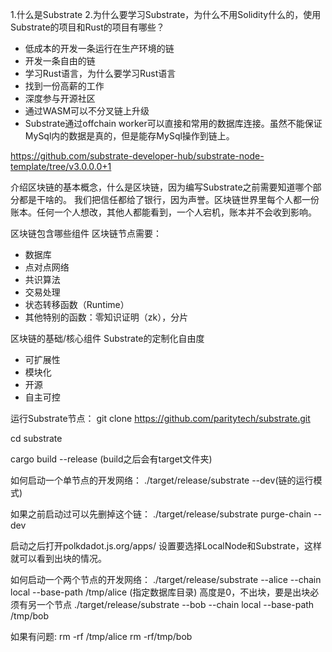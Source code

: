 1.什么是Substrate
2.为什么要学习Substrate，为什么不用Solidity什么的，使用Substrate的项目和Rust的项目有哪些？
  * 低成本的开发一条运行在生产环境的链
  * 开发一条自由的链
  * 学习Rust语言，为什么要学习Rust语言
  * 找到一份高薪的工作
  * 深度参与开源社区
  * 通过WASM可以不分叉链上升级
  * Substrate通过offchain worker可以直接和常用的数据库连接。虽然不能保证MySql内的数据是真的，但是能存MySql操作到链上。

https://github.com/substrate-developer-hub/substrate-node-template/tree/v3.0.0.0+1

介绍区块链的基本概念，什么是区块链，因为编写Substrate之前需要知道哪个部分都是干啥的。
我们把信任都给了银行，因为声誉。区块链世界里每个人都一份账本。任何一个人想改，其他人都能看到，一个人宕机，账本并不会收到影响。

区块链包含哪些组件
区块链节点需要：
* 数据库
* 点对点网络
* 共识算法
* 交易处理
* 状态转移函数（Runtime）
* 其他特别的函数：零知识证明（zk），分片

区块链的基础/核心组件
Substrate的定制化自由度

* 可扩展性
* 模块化
* 开源
* 自主可控

运行Substrate节点：
git clone https://github.com/paritytech/substrate.git

cd substrate

cargo build --release (build之后会有target文件夹)

如何启动一个单节点的开发网络：
./target/release/substrate --dev(链的运行模式)

如果之前启动过可以先删掉这个链：
./target/release/substrate purge-chain --dev

启动之后打开polkdadot.js.org/apps/ 设置要选择LocalNode和Substrate，这样就可以看到出块的情况。

如何启动一个两个节点的开发网络：
./target/release/substrate --alice --chain local --base-path /tmp/alice (指定数据库目录)
高度是0，不出块，要是出块必须有另一个节点
./target/release/substrate --bob --chain local --base-path /tmp/bob

如果有问题:
rm -rf /tmp/alice
rm -rf/tmp/bob
